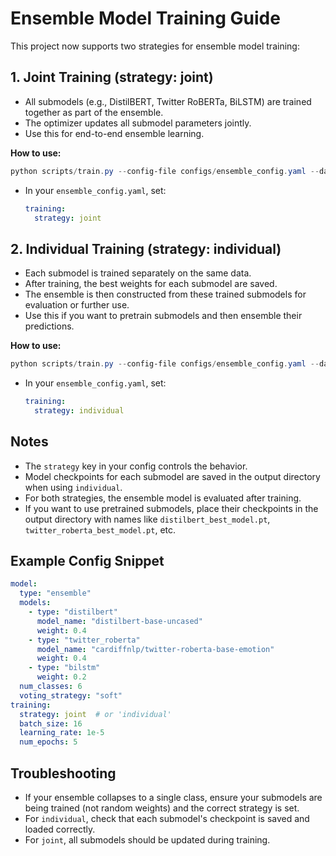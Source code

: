 # Ensemble Model Training Guide

This project now supports two strategies for ensemble model training:

## 1. Joint Training (strategy: joint)
- All submodels (e.g., DistilBERT, Twitter RoBERTa, BiLSTM) are trained together as part of the ensemble.
- The optimizer updates all submodel parameters jointly.
- Use this for end-to-end ensemble learning.

**How to use:**
```powershell
python scripts/train.py --config-file configs/ensemble_config.yaml --data-path data/splits/train.csv --epochs 5 --batch-size 16 --learning-rate 1e-5
```
- In your `ensemble_config.yaml`, set:
  ```yaml
  training:
    strategy: joint
  ```

## 2. Individual Training (strategy: individual)
- Each submodel is trained separately on the same data.
- After training, the best weights for each submodel are saved.
- The ensemble is then constructed from these trained submodels for evaluation or further use.
- Use this if you want to pretrain submodels and then ensemble their predictions.

**How to use:**
```powershell
python scripts/train.py --config-file configs/ensemble_config.yaml --data-path data/splits/train.csv --epochs 5 --batch-size 16 --learning-rate 1e-5
```
- In your `ensemble_config.yaml`, set:
  ```yaml
  training:
    strategy: individual
  ```

## Notes
- The `strategy` key in your config controls the behavior.
- Model checkpoints for each submodel are saved in the output directory when using `individual`.
- For both strategies, the ensemble model is evaluated after training.
- If you want to use pretrained submodels, place their checkpoints in the output directory with names like `distilbert_best_model.pt`, `twitter_roberta_best_model.pt`, etc.

## Example Config Snippet
```yaml
model:
  type: "ensemble"
  models:
    - type: "distilbert"
      model_name: "distilbert-base-uncased"
      weight: 0.4
    - type: "twitter_roberta"
      model_name: "cardiffnlp/twitter-roberta-base-emotion"
      weight: 0.4
    - type: "bilstm"
      weight: 0.2
  num_classes: 6
  voting_strategy: "soft"
training:
  strategy: joint  # or 'individual'
  batch_size: 16
  learning_rate: 1e-5
  num_epochs: 5
```

## Troubleshooting
- If your ensemble collapses to a single class, ensure your submodels are being trained (not random weights) and the correct strategy is set.
- For `individual`, check that each submodel's checkpoint is saved and loaded correctly.
- For `joint`, all submodels should be updated during training.
